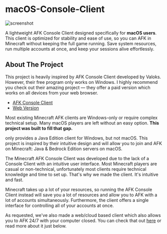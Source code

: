 # macOS-Console-Client

![screenshot](docs/images/macos_preview.png)

A lightweight AFK Console Client designed specifically for **macOS users**.  
This client is optimized for stability and ease of use, so you can AFK in Minecraft without keeping the full game running. Save system resources, run multiple accounts at once, and keep your sessions alive effortlessly.



## About The Project 

This project is heavily inspired by AFK Console Client developed by Valoks. However, their free program only works on Windows. I highly recommend you check out their amazing project — they offer a paid version which works on all devices from your web browser.
- [AFK Console Client](https://github.com/valoks/afkcc-release)
- [Web Version](https://minecraftafk.com/)

Most existing Minecraft AFK clients are Windows-only or require complex technical setup. Many macOS players are left without an easy option. **This project was built to fill that gap.**


only provides a Java Edition client for Windows, but not macOS. This project is inspired by their intuitive design and will allow you to join and AFK on Minecraft: Java & Bedrock Edition servers on macOS.


The Minecraft AFK Console Client was developed due to the lack of a Console Client with an intuitive user interface. Most Minecraft players are casual or non-technical, unfortunately most clients require technical knowledge and time to set up. That's why we made the client. It's intuitive and fast.

Minecraft takes up a lot of your resources, so running the AFK Console Client instead will save you a lot of resources and allow you to AFK with a lot of accounts simultaneously. Furthermore, the client offers a single interface for controlling all of your accounts at once.

As requested, we've also made a web/cloud based client which also allows you to AFK 24/7 with your computer closed. You can check that out [here](https://minecraftafk.com/web) or read more about it just below.


